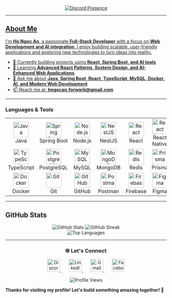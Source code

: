 <div align="center">
  <a href="https://discord.com/users/1291013382849167542">
    <img src="https://lanyard.cnrad.dev/api/467540097772945409?showDisplayName=true&idleMessage=Just%20a%20normal%20developer" alt="Discord Presence"/>
</div>

---

## About Me

I'm **Ho Ngoc An**, a passionate **Full-Stack Developer** with a focus on **Web Development and AI integration**. I enjoy building scalable, user-friendly applications and exploring new technologies to turn ideas into reality.  

- 🔭 Currently building projects using **React, Spring Boot, and AI tools**  
- 🌱 Learning **Advanced React Patterns, System Design, and AI-Enhanced Web Applications**  
- 💬 Ask me about **Java, Spring Boot, React, TypeScript, MySQL, Docker, AI, and Modern Web Development**  
- 📫 Reach me at: **hngocan.forwork@gmail.com**  

---

<h3>Languages & Tools</h3>

<div align="center">
  <table>
    <tr>
      <td align="center" width="96">
        <img src="https://techstack-generator.vercel.app/java-icon.svg" width="48" height="48" alt="Java" />
        <br>Java
      </td>
      <td align="center" width="96">
        <img src="https://skillicons.dev/icons?i=spring" width="48" height="48" alt="Spring Boot" />
        <br>Spring Boot
      </td>
      <td align="center" width="96">
        <img src="https://skillicons.dev/icons?i=nodejs" width="48" height="48" alt="Node.js" />
        <br>Node.js
      </td>
      <td align="center" width="96">
        <img src="https://skillicons.dev/icons?i=nextjs" width="48" height="48" alt="NestJS" />
        <br>NestJS
      </td>
      <td align="center" width="96">
        <img src="https://techstack-generator.vercel.app/react-icon.svg" width="48" height="48" alt="React" />
        <br>React
      </td>
      <td align="center" width="96">
        <img src="https://skillicons.dev/icons?i=react" width="48" height="48" alt="React Native" />
        <br>React Native
      </td>
    </tr>
    <tr>
      <td align="center" width="96">
        <img src="https://skillicons.dev/icons?i=typescript" width="48" height="48" alt="TypeScript" />
        <br>TypeScript
      </td>
      <td align="center" width="96">
        <img src="https://skillicons.dev/icons?i=postgres" width="48" height="48" alt="PostgreSQL" />
        <br>PostgreSQL
      </td>
      <td align="center" width="96">
        <img src="https://techstack-generator.vercel.app/mysql-icon.svg" width="48" height="48" alt="MySQL" />
        <br>MySQL
      </td>
      <td align="center" width="96">
        <img src="https://skillicons.dev/icons?i=mongodb" width="48" height="48" alt="MongoDB" />
        <br>MongoDB
      </td>
      <td align="center" width="96">
        <img src="https://skillicons.dev/icons?i=redis" width="48" height="48" alt="Redis" />
        <br>Redis
      </td>
      <td align="center" width="96">
        <img src="https://skillicons.dev/icons?i=prisma" width="48" height="48" alt="Prisma" />
        <br>Prisma
      </td>
    </tr>
    <tr>
      <td align="center" width="96">
        <img src="https://skillicons.dev/icons?i=docker" width="48" height="48" alt="Docker" />
        <br>Docker
      </td>
      <td align="center" width="96">
        <img src="https://skillicons.dev/icons?i=git" width="48" height="48" alt="Git" />
        <br>Git
      </td>
      <td align="center" width="96">
        <img src="https://skillicons.dev/icons?i=github" width="48" height="48" alt="GitHub" />
        <br>GitHub
      </td>
      <td align="center" width="96">
        <img src="https://skillicons.dev/icons?i=postman" width="48" height="48" alt="Postman" />
        <br>Postman
      </td>
      <td align="center" width="96">
        <img src="https://skillicons.dev/icons?i=firebase" width="48" height="48" alt="Firebase" />
        <br>Firebase
      </td>
      <td align="center" width="96">
        <img src="https://skillicons.dev/icons?i=figma" width="48" height="48" alt="Figma" />
        <br>Figma
      </td>
    </tr>
  </table>
</div>

---
## GitHub Stats

<div align="center">
  <img src="https://github-readme-stats.vercel.app/api?username=ngocan-dev&theme=omni&hide_border=false&include_all_commits=true&count_private=false" alt="GitHub Stats" />
  <img src="https://github-readme-streak-stats.herokuapp.com/?user=ngocan-dev&theme=omni&hide_border=false" alt="GitHub Streak" />
</div>

<div align="center">
  <img src="https://github-readme-stats.vercel.app/api/top-langs/?username=ngocan-dev&theme=omni&hide_border=false&include_all_commits=true&count_private=false&layout=compact" alt="Top Languages" />
</div>

---

<h3 align="center">🌐 Let's Connect</h3>
<p align="center">
    <a href="https://discord.com/users/467540097772945409" target="_blank">
        <img src="https://i.imgflip.com/6gh9mm.jpg" width="40" height="40" alt="Discord" />
    </a>
    &nbsp;&nbsp;&nbsp;&nbsp;&nbsp;
    <a href="https://www.linkedin.com/in/hngocan/" target="_blank">
        <img src="https://cdn-icons-png.flaticon.com/512/174/174857.png" width="40" height="40" alt="LinkedIn" />
    </a>
    &nbsp;&nbsp;&nbsp;&nbsp;&nbsp;
    <a href="mailto:hngocan.forwork@gmail.com" target="_blank">
        <img src="https://upload.wikimedia.org/wikipedia/commons/4/4e/Gmail_Icon.png" width="40" height="40" alt="Gmail" />
    </a>
    &nbsp;&nbsp;&nbsp;&nbsp;&nbsp;
    <a href="https://www.facebook.com/kyungdev/" target="_blank">
        <img src="https://upload.wikimedia.org/wikipedia/commons/c/cd/Facebook_logo_%28square%29.png" width="40" height="40" alt="Facebook" />
    </a>
</p>

<div align="center">
  <img src="https://komarev.com/ghpvc/?username=ngocan-dev&style=flat-square&color=blue" alt="Profile Views"/>
</div>



  
  **Thanks for visiting my profile! Let's build something amazing together! 🚀**
</div>
